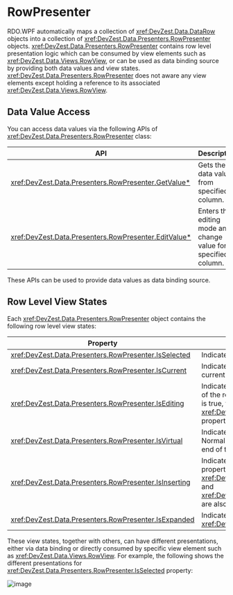 # RowPresenter

RDO.WPF automatically maps a collection of <xref:DevZest.Data.DataRow> objects into a collection of <xref:DevZest.Data.Presenters.RowPresenter> objects. <xref:DevZest.Data.Presenters.RowPresenter> contains row level presentation logic which can be consumed by view elements such as <xref:DevZest.Data.Views.RowView>, or can be used as data binding source by providing both data values and view states. <xref:DevZest.Data.Presenters.RowPresenter> does not aware any view elements except holding a reference to its associated <xref:DevZest.Data.Views.RowView>.

## Data Value Access

You can access data values via the following APIs of <xref:DevZest.Data.Presenters.RowPresenter> class:

| API | Description |
|-----|-------------|
| <xref:DevZest.Data.Presenters.RowPresenter.GetValue*> | Gets the data value from specified column. |
| <xref:DevZest.Data.Presenters.RowPresenter.EditValue*> | Enters the editing mode and change value for specified column. |

These APIs can be used to provide data values as data binding source.

## Row Level View States

Each <xref:DevZest.Data.Presenters.RowPresenter> object contains the following row level view states:

| Property | Description |
|----------|-------------|
| <xref:DevZest.Data.Presenters.RowPresenter.IsSelected> | Indicates whether this row is selected. |
| <xref:DevZest.Data.Presenters.RowPresenter.IsCurrent> | Indicates whether this row is current row. Only current row can be in editing mode. |
| <xref:DevZest.Data.Presenters.RowPresenter.IsEditing> | Indicates whether this row is in editing mode. Editing of the row can be saved or cancelled. If this property is true, the <xref:DevZest.Data.Presenters.RowPresenter.IsCurrent> property must also be true.  |
| <xref:DevZest.Data.Presenters.RowPresenter.IsVirtual> | Indicates whether this is a virtual row for inserting. Normally this row is displayed as an empty row at the end of the data grid. |
| <xref:DevZest.Data.Presenters.RowPresenter.IsInserting> | Indicates whether this row is in inserting mode. If this property is true, the property of <xref:DevZest.Data.Presenters.RowPresenter.IsVirtual> and <xref:DevZest.Data.Presenters.RowPresenter.IsEditing> are also be true. |
| <xref:DevZest.Data.Presenters.RowPresenter.IsExpanded> | Indicates whether this row is expanded with its <xref:DevZest.Data.Presenters.RowPresenter.Children>. |

These view states, together with others, can have different presentations, either via data binding or directly consumed by specific view element such as <xref:DevZest.Data.Views.RowView>. For example, the following shows the different presentations for <xref:DevZest.Data.Presenters.RowPresenter.IsSelected> property:

![image](/images/is_selected_presentations.jpg)
